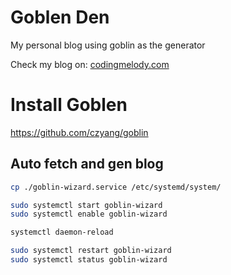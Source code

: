 # Goblen Den
My personal blog using goblin as the generator

Check my blog on: [codingmelody.com](https://codingmelody.com/)

# Install Goblen
https://github.com/czyang/goblin

## Auto fetch and gen blog
```bash
cp ./goblin-wizard.service /etc/systemd/system/

sudo systemctl start goblin-wizard
sudo systemctl enable goblin-wizard

systemctl daemon-reload

sudo systemctl restart goblin-wizard
sudo systemctl status goblin-wizard

```
